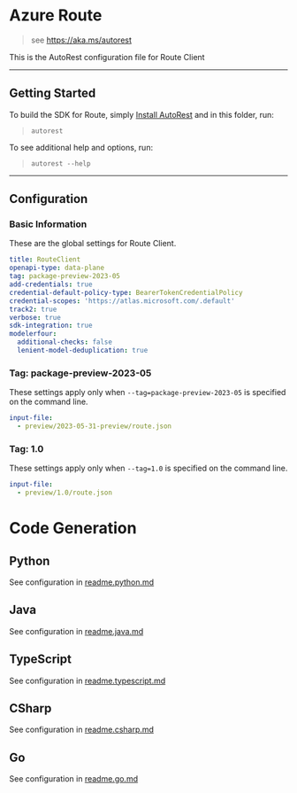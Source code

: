 # Azure Route

> see https://aka.ms/autorest

This is the AutoRest configuration file for Route Client

---

## Getting Started

To build the SDK for Route, simply [Install AutoRest](https://aka.ms/autorest/install) and in this folder, run:

> `autorest`

To see additional help and options, run:

> `autorest --help`

---

## Configuration

### Basic Information

These are the global settings for Route Client.

``` yaml
title: RouteClient
openapi-type: data-plane
tag: package-preview-2023-05
add-credentials: true
credential-default-policy-type: BearerTokenCredentialPolicy
credential-scopes: 'https://atlas.microsoft.com/.default'
track2: true
verbose: true
sdk-integration: true
modelerfour:
  additional-checks: false
  lenient-model-deduplication: true
```


### Tag: package-preview-2023-05

These settings apply only when `--tag=package-preview-2023-05` is specified on the command line.

```yaml $(tag) == 'package-preview-2023-05'
input-file:
  - preview/2023-05-31-preview/route.json
```
### Tag: 1.0

These settings apply only when `--tag=1.0` is specified on the command line.

``` yaml $(tag) == '1.0'
input-file:
  - preview/1.0/route.json
```

# Code Generation

## Python

See configuration in [readme.python.md](./readme.python.md)

## Java

See configuration in [readme.java.md](./readme.java.md)

## TypeScript

See configuration in [readme.typescript.md](./readme.typescript.md)

## CSharp

See configuration in [readme.csharp.md](./readme.csharp.md)

## Go

See configuration in [readme.go.md](./readme.go.md)
